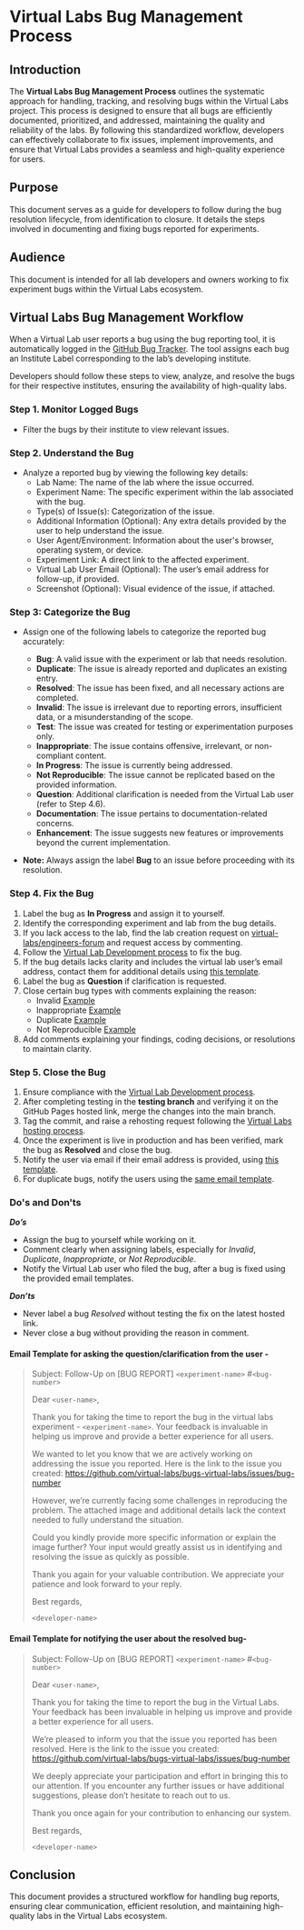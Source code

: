 # Virtual Labs Bug Management Process

## Introduction

The **Virtual Labs Bug Management Process** outlines the systematic approach for handling, tracking, and resolving bugs within the Virtual Labs project. This process is designed to ensure that all bugs are efficiently documented, prioritized, and addressed, maintaining the quality and reliability of the labs. By following this standardized workflow, developers can effectively collaborate to fix issues, implement improvements, and ensure that Virtual Labs provides a seamless and high-quality experience for users. 

## Purpose

This document serves as a guide for developers to follow during the bug resolution lifecycle, from identification to closure. It details the steps involved in documenting and fixing bugs reported for experiments.

## Audience

This document is intended for all lab developers and owners working to fix experiment bugs within the Virtual Labs ecosystem.

## Virtual Labs Bug Management Workflow

When a Virtual Lab user reports a bug using the bug reporting tool, it is automatically logged in the [GitHub Bug Tracker](https://github.com/virtual-labs/bugs-virtual-labs/issues). The tool assigns each bug an Institute Label corresponding to the lab’s developing institute. 

Developers should follow these steps to view, analyze, and resolve the bugs for their respective institutes, ensuring the availability of high-quality labs.

### Step 1. Monitor Logged Bugs

- Filter the bugs by their institute to view relevant issues.

### Step 2. Understand the Bug 

- Analyze a reported bug by viewing the following key details:
  - Lab Name: The name of the lab where the issue occurred.
  - Experiment Name: The specific experiment within the lab associated with the bug.
  - Type(s) of Issue(s): Categorization of the issue.
  - Additional Information (Optional): Any extra details provided by the user to help understand the issue.
  - User Agent/Environment: Information about the user's browser, operating system, or device.
  - Experiment Link: A direct link to the affected experiment.
  - Virtual Lab User Email (Optional): The user’s email address for follow-up, if provided.
  - Screenshot (Optional): Visual evidence of the issue, if attached.

### Step 3: Categorize the Bug  

- Assign one of the following labels to categorize the reported bug accurately:
  - **Bug**: A valid issue with the experiment or lab that needs resolution.
  - **Duplicate**: The issue is already reported and duplicates an existing entry.
  - **Resolved**: The issue has been fixed, and all necessary actions are completed.
  - **Invalid**: The issue is irrelevant due to reporting errors, insufficient data, or a misunderstanding of the scope.
  - **Test**: The issue was created for testing or experimentation purposes only.
  - **Inappropriate**: The issue contains offensive, irrelevant, or non-compliant content.
  - **In Progress**: The issue is currently being addressed.
  - **Not Reproducible**: The issue cannot be replicated based on the provided information.
  - **Question**: Additional clarification is needed from the Virtual Lab user (refer to Step 4.6).
  - **Documentation**: The issue pertains to documentation-related concerns.
  - **Enhancement**: The issue suggests new features or improvements beyond the current implementation.  

- **Note:** Always assign the label **Bug** to an issue before proceeding with its resolution.  

### Step 4. Fix the Bug
1. Label the bug as **In Progress** and assign it to yourself.
2. Identify the corresponding experiment and lab from the bug details.
3. If you lack access to the lab, find the lab creation request on [virtual-labs/engineers-forum](https://github.com/virtual-labs/engineers-forum/issues) and request access by commenting.
4. Follow the [Virtual Lab Development process](https://github.com/virtual-labs/engineers-forum/blob/master/ph4/services/development-process.md) to fix the bug.
5. If the bug details lacks clarity and includes the virtual lab user’s email address, contact them for additional details using [this template](https://github.com/virtual-labs/engineers-forum/blob/master/ph4/services/bug-processing-guide.md#email-template-for-asking-the-questionclarification-from-the-user--).
6. Label the bug as **Question** if clarification is requested.
7. Close certain bug types with comments explaining the reason:
    - Invalid [Example](https://github.com/virtual-labs/bugs-virtual-labs/issues/1419)
    - Inappropriate [Example](https://github.com/virtual-labs/bugs-virtual-labs/issues/3329)
    - Duplicate [Example](https://github.com/virtual-labs/bugs-virtual-labs/issues/220)
    - Not Reproducible [Example](https://github.com/virtual-labs/bugs-virtual-labs/issues/626)
8. Add comments explaining your findings, coding decisions, or resolutions to maintain clarity.

### Step 5. Close the Bug

1. Ensure compliance with the [Virtual Lab Development process](https://github.com/virtual-labs/engineers-forum/blob/master/ph4/services/development-process.md).  
2. After completing testing in the **testing branch** and verifying it on the GitHub Pages hosted link, merge the changes into the main branch.
3. Tag the commit, and raise a rehosting request following the [Virtual Labs hosting process](https://vlead.vlabs.ac.in/development/#hosting-process).
4. Once the experiment is live in production and has been verified, mark the bug as **Resolved** and close the bug.
5. Notify the user via email if their email address is provided, using [this template](https://github.com/virtual-labs/engineers-forum/blob/master/ph4/services/bug-processing-guide.md#email-template-for-notifying-the-user-about-the-resolved-bug-).
6. For duplicate bugs, notify the users using the [same email template](https://github.com/virtual-labs/engineers-forum/blob/master/ph4/services/bug-processing-guide.md#email-template-for-notifying-the-user-about-the-resolved-bug-).

### Do's and Don'ts
***Do’s***
- Assign the bug to yourself while working on it.
- Comment clearly when assigning labels, especially for *Invalid*, *Duplicate*, *Inappropriate*, or *Not Reproducible*.
- Notify the Virtual Lab user who filed the bug, after a bug is fixed using the provided email templates.

***Don’ts***
- Never label a bug *Resolved* without testing the fix on the latest hosted link.
- Never close a bug without providing the reason in comment.

#### Email Template for asking the question/clarification from the user -

> Subject: Follow-Up on [BUG REPORT] `<experiment-name>` #`<bug-number>`
> 
> Dear `<user-name>`,
>  
> Thank you for taking the time to report the bug in the virtual labs experiment - `<experiment-name>`. Your feedback  is invaluable in helping us improve and provide a better experience for all users.
> 
> We wanted to let you know that we are actively working on addressing the issue you reported. Here is the link to the issue you created: https://github.com/virtual-labs/bugs-virtual-labs/issues/bug-number
> 
> However, we’re currently facing some challenges in reproducing the problem. The attached image and additional details lack the context needed to fully understand the situation.
> 
> Could you kindly provide more specific information or explain the image further? Your input would greatly assist us in identifying and resolving the issue as quickly as possible.
> 
> Thank you again for your valuable contribution. We appreciate your patience and look forward to your reply.
> 
> Best regards,
>
> `<developer-name>`


#### Email Template for notifying the user about the resolved bug-

> Subject: Follow-Up on [BUG REPORT] `<experiment-name>` #`<bug-number>`
>
> Dear `<user-name>`,
>
> Thank you for taking the time to report the bug in the Virtual Labs. Your feedback has been invaluable in helping us improve and provide a better experience for all users.
>
> We’re pleased to inform you that the issue you reported has been resolved. Here is the link to the issue you created: https://github.com/virtual-labs/bugs-virtual-labs/issues/bug-number
>
> We deeply appreciate your participation and effort in bringing this to our attention. If you encounter any further issues or have additional suggestions, please don’t hesitate to reach out to us.
>
> Thank you once again for your contribution to enhancing our system.
>
> Best regards,
>
> `<developer-name>`

## Conclusion

This document provides a structured workflow for handling bug reports, ensuring clear communication, efficient resolution, and maintaining high-quality labs in the Virtual Labs ecosystem.
